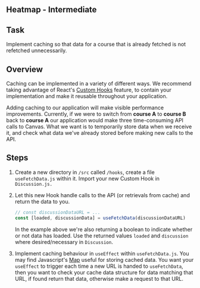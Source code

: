 
## Heatmap - Intermediate

## Task

Implement caching so that data for a course that is already fetched is not refetched unnecessarily.

## Overview

Caching can be implemented in a variety of different ways. We recommend taking advantage of React's [Custom Hooks](https://reactjs.org/docs/hooks-custom.html) feature, to contain your implementation and make it reusable throughout your application.

Adding caching to our application will make visible performance improvements. Currently, if we were to switch from **course A** to **course B** back to **course A** our application would make three time-consuming API calls to Canvas. What we want is to temporarily store data when we receive it, and check what data we've already stored before making new calls to the API.

## Steps

1. Create a new directory in `/src` called `/hooks`, create a file `useFetchData.js` within it. Import your new Custom Hook in `Discussion.js.`

1. Let this new Hook handle calls to the API (or retrievals from cache) and return the data to you.

    ```javascript
    // const discussionDataURL = ...
    const [loaded, discussionData] = useFetchData(discussionDataURL)
    ```

    In the example above we're also returning a boolean to indicate whether or not data has loaded. Use the returned values `loaded` and `discussion` where desired/necessary in `Discussion`.

1. Implement caching behaviour in `useEffect` within `useFetchData.js`. You may find Javascript's [Map](https://developer.mozilla.org/en-US/docs/Web/JavaScript/Reference/Global_Objects/Map) useful for storing cached data. You want your `useEffect` to trigger each time a new URL is handed to `useFetchData`, then you want to check your cache data structure for data matching that URL, if found return that data, otherwise make a request to that URL.
